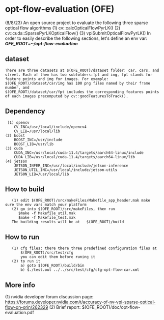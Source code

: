 # opt-flow-evaluation (OFE)
(8/8/23)
An open source project to evaluate the following three sparse optical flow algorithms
(1) cv::calcOpticalFlowPyrLK()
(2) cv::cuda::SparsePyrLKOpticalFlow()
(3) vpiSubmitOpticalFlowPyrLK()
In order to easily describe the following sections, let's define an env var:
***OFE_ROOT=~/opt-flow-evaluation***
## dataset
	There are three datasets at $(OFE_ROOT)/dataset folder: car, cars, and street. Each of them has two subfolders:fpt and img, fpt stands for feature points and img for images. For example:
	$(OFE_ROOT)/dataset/car/img has 100 png files named by their frame number, and 
	$(OFE_ROOT)/dataset/car/fpt includes the corresponding features points of each images precomputed by cv::goodFeaturesToTrack().
## Dependency
     (1) opencv
        CV_INC=/usr/local/include/opencv4
        CV_LIB=/usr/local/lib
	(2) boost
        BOOST_INC=/usr/include
        BOOST_LIB=/usr/lib		
	(3) cuda
        CUDA_INC=/usr/local/cuda-11.4/targets/aarch64-linux/include
        CUDA_LIB=/usr/local/cuda-11.4/targets/aarch64-linux/lib
	(4) jetson
	    JETSON_INFER_INC=/usr/local/include/jetson-inference
        JETSON_UTIL_INC=/usr/local/include/jetson-utils
        JETSON_LIB=/usr/local/lib
## How to build 
	   (1) edit $(OFE_ROOT)/src/makeFiles/Makefile_app_header.mak make sure the env vars match your platform
	   (2) go into $(OFE_ROOT)/src/makeFiles, then run
	      $make -f Makefile_util.mak
	   	  $make -f Makefile_test.mak
	   The building results will be at 	 $(OFE_ROOT)/build
## How to run
       (1) cfg files: there there three predefined configuration files at
           $(OFE_ROOT)/src/test/cfg
           you can edit them before runing it
       (2) to run it
           a) goto $(OFE_ROOT)/build/bin
           b) $./test.out ../../src/test/cfg/cfg-opt-flow-car.xml
## More info
   (1) nvidia developer forum discussion page:  <https://forums.developer.nvidia.com/t/accuracy-of-nv-vpi-sparse-optical-flow-on-orin/262329>
   (2) Brief report:  $(OFE_ROOT)/doc/opt-flow-evaluation.pdf
   

       

	   	  

